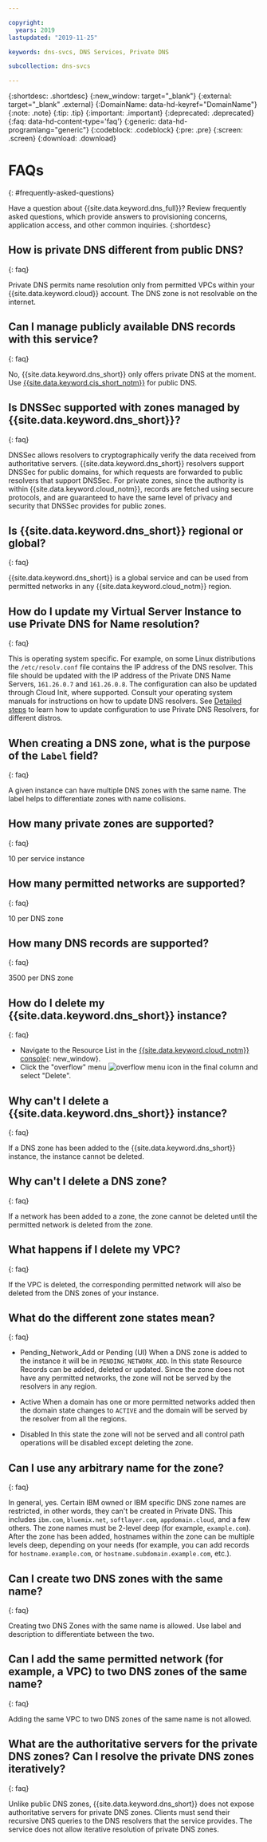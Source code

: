 ```yaml
---

copyright:
  years: 2019
lastupdated: "2019-11-25"

keywords: dns-svcs, DNS Services, Private DNS

subcollection: dns-svcs

---
```



{:shortdesc: .shortdesc}
{:new_window: target="_blank"}
{:external: target="_blank" .external}
{:DomainName: data-hd-keyref="DomainName"}
{:note: .note}
{:tip: .tip}
{:important: .important}
{:deprecated: .deprecated}
{:faq: data-hd-content-type='faq'}
{:generic: data-hd-programlang="generic"}
{:codeblock: .codeblock}
{:pre: .pre}
{:screen: .screen}
{:download: .download}

# FAQs
{: #frequently-asked-questions}

Have a question about {{site.data.keyword.dns_full}}? Review frequently asked questions, which provide answers to provisioning concerns, application access, and other common inquiries.
{:shortdesc}

## How is private DNS different from public DNS?
{: faq}

Private DNS permits name resolution only from permitted VPCs within your {{site.data.keyword.cloud}} account. The DNS zone is not resolvable on the internet.

## Can I manage publicly available DNS records with this service?
{: faq}

No, {{site.data.keyword.dns_short}} only offers private DNS at the moment. Use [{{site.data.keyword.cis_short_notm}}](/docs/cis?topic=cis-getting-started#getting-started) for public DNS.

## Is DNSSec supported with zones managed by {{site.data.keyword.dns_short}}?
{: faq}

DNSSec allows resolvers to cryptographically verify the data received from authoritative servers. {{site.data.keyword.dns_short}} resolvers support DNSSec for public domains, for which requests are forwarded to public resolvers that support DNSSec. For private zones, since the authority is within {{site.data.keyword.cloud_notm}}, records are fetched using secure protocols, and are guaranteed to have the same level of privacy and security that DNSSec provides for public zones.

## Is {{site.data.keyword.dns_short}} regional or global?
{: faq}

{{site.data.keyword.dns_short}} is a global service and can be used from permitted networks in any {{site.data.keyword.cloud_notm}} region.

## How do I update my Virtual Server Instance to use Private DNS for Name resolution?
{: faq}

This is operating system specific. For example, on some Linux distributions the `/etc/resolv.conf` file contains the IP address of the DNS resolver. This file should be updated with the IP address of the Private DNS Name Servers, `161.26.0.7` and `161.26.0.8`. The configuration can also be updated through Cloud Init, where supported. Consult your operating system manuals for instructions on how to update DNS resolvers. See [Detailed steps](/docs/dns-svcs?topic=dns-svcs-updating-dns-resolver) to learn how to update configuration to use Private DNS Resolvers, for different distros.

## When creating a DNS zone, what is the purpose of the `Label` field?
{: faq}

A given instance can have multiple DNS zones with the same name. The label helps to differentiate zones with name collisions.

## How many private zones are supported?
{: faq}

10 per service instance

## How many permitted networks are supported?
{: faq}

10 per DNS zone

## How many DNS records are supported?
{: faq}

3500 per DNS zone

## How do I delete my {{site.data.keyword.dns_short}} instance?
{: faq}

- Navigate to the Resource List in the [{{site.data.keyword.cloud_notm}} console](https://{DomainName}/){: new_window}.
- Click the "overflow" menu ![overflow menu icon](/icons/actions-icon-vertical.svg "overflow menu icon") in the final column and select "Delete".

## Why can't I delete a {{site.data.keyword.dns_short}} instance?
{: faq}

If a DNS zone has been added to the {{site.data.keyword.dns_short}} instance, the instance cannot be deleted.

## Why can't I delete a DNS zone?
{: faq}

If a network has been added to a zone, the zone cannot be deleted until the permitted network is deleted from the zone.

## What happens if I delete my VPC?
{: faq}

If the VPC is deleted, the corresponding permitted network will also be deleted from the DNS zones of your instance.


## What do the different zone states mean?
{: faq}
* Pending_Network_Add or Pending (UI)
   When a DNS zone is added to the instance it will be in `PENDING_NETWORK_ADD`. In this state Resource Records can be added, deleted or updated. Since the zone does not have any permitted networks, the zone will not be served by the resolvers in any region.

* Active
   When a domain has one or more permitted networks added then the domain state changes to `ACTIVE` and the domain will be served by the resolver from all the regions.

* Disabled
  In this state the zone will not be served and all control path operations will be disabled except deleting the zone.


## Can I use any arbitrary name for the zone?
{: faq}

In general, yes. Certain IBM owned or IBM specific DNS zone names are restricted, in other words, they can't be created in Private DNS. This includes `ibm.com`, `bluemix.net`, `softlayer.com`, `appdomain.cloud`, and a few others. The zone names must be 2-level deep (for example, `example.com`). After the zone has been added, hostnames within the zone can be multiple levels deep, depending on your needs (for example, you can add records for `hostname.example.com`, or `hostname.subdomain.example.com`, etc.).

## Can I create two DNS zones with the same name?
{: faq}

Creating two DNS Zones with the same name is allowed. Use label and description to differentiate between the two.

## Can I add the same permitted network (for example, a VPC) to two DNS zones of the same name?
{: faq}

Adding the same VPC to two DNS zones of the same name is not allowed.


## What are the authoritative servers for the private DNS zones? Can I resolve the private DNS zones iteratively?
{: faq}

Unlike public DNS zones, {{site.data.keyword.dns_short}} does not expose authoritative servers for private DNS zones. Clients must send their recursive DNS queries to the DNS resolvers that the service provides. The service does not allow iterative resolution of private DNS zones.
